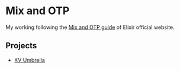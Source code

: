# Mix and OTP

My working following the [Mix and OTP guide](https://elixir-lang.org/getting-started/mix-otp/introduction-to-mix.html) of Elixir official website.

## Projects

* [KV Umbrella](https://github.com/cassiofariasmachado/mix-and-otp/kv_umbrella)

